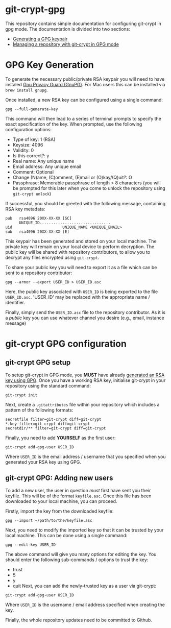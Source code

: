 # git-crypt-gpg
This repository contains simple documentation for configuring git-crypt in gpg mode. The documentation is divided into two sections:
- [Generating a GPG keypair](#gpg-key-generation)
- [Managing a repository with git-crypt in GPG mode](#gpg-key-generation)

# GPG Key Generation
To generate the necessary public/private RSA keypair you will need to have instaled [Gnu Privacy Guard (GnuPG)](https://www.gnupg.org/). For Mac users this can be installed via `brew install gnupg`.

Once installed, a new RSA key can be configured using a single command:
```
gpg --full-generate-key
```
This command will then lead to a series of terminal prompts to specify the exact specification of the key. When prompted, use the following configuration options:
- Type of key: 1 (RSA)
- Keysize: 4096
- Validity: 0
- Is this correct?: y
- Real name: Any unique name
- Email address: Any unique email
- Comment: Optional
- Change (N)ame, (C)omment, (E)mail or (O)kay/(Q)uit?: O
- Passphrase: Memorable passphrase of length > 8 characters (you will be prompted for this later when you come to unlock the repository using `git-crypt unlock`)

If successful, you should be greeted with the following message, containing RSA key metadata:
```
pub   rsa4096 20XX-XX-XX [SC]
      UNIQUE_ID...............................
uid                      UNIQUE_NAME <UNIQUE_EMAIL>
sub   rsa4096 20XX-XX-XX [E]
```
This keypair has been generated and stored on your local machine. The private key will remain on your local device to perform decryption. The public key will be shared with repository contributors, to allow you to decrypt any files encrypted using `git-crypt`.

To share your public key you will need to export it as a file which can be sent to a repository contributor:
```
gpg --armor --export USER_ID > USER_ID.asc
```
Here, the public key associated with `USER_ID` is being exported to the file `USER_ID.asc`. 'USER_ID' may be replaced with the appropriate name / identifier.

Finally, simply send the `USER_ID.asc` file to the repository contributor. As it is a *public* key you can use whatever channel you desire (e.g., email, instance message)

# git-crypt GPG configuration
## git-crypt GPG setup
To setup git-crypt in GPG mode, you **MUST** have already [generated an RSA key using GPG](#gpg-key-generation). Once you have a working RSA key, initialise git-crypt in your repository using the standard command:
```
git-crypt init
```
Next, create a `.gitattributes` file within your repository which includes a pattern of the following formats:
```
secretfile filter=git-crypt diff=git-crypt
*.key filter=git-crypt diff=git-crypt
secretdir/** filter=git-crypt diff=git-crypt
```
Finally, you need to add **YOURSELF** as the first user:
```
git-crypt add-gpg-user USER_ID
```
Where `USER_ID` is the email address / username that you specified when you generated your RSA key using GPG. 
## git-crypt GPG: Adding new users
To add a new user, the user in question *must* first have sent you their keyfile. This will be of the format `keyfile.asc`. Once this file has been downloaded to your local machine, you can proceed.

Firstly, import the key from the downloaded keyfile:
```
gpg --import ~/path/to/the/keyfile.asc
```
Next, you need to modify the imported key so that it can be trusted by your local machine. This can be done using a single command:
```
gpg --edit-key USER_ID
```
The above command will give you many options for editing the key. You should enter the following sub-commands / options to trust the key:
- trust
- 5
- y
- quit
Next, you can add the newly-trusted key as a user via git-crypt: 
```
git-crypt add-gpg-user USER_ID
```
Where `USER_ID` is the username / email address specified when creating the key.

Finally, the whole repository updates need to be committed to Github.